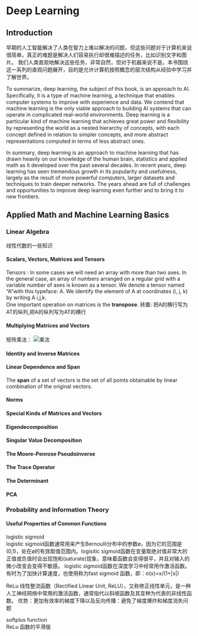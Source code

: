 # Deep Learning
## Introduction
早期的人工智能解决了人类在智力上难以解决的问题，但这些问题对于计算机来说很简单。真正的难题是解决人们容易执行却很难描述的任务，比如识别文字和图片。
我们人类直观地解决这些任务，非常自然，但对于机器来说不是。本书围绕这一系列的直观问题展开，目的是允许计算机按照概念的层次结构从经验中学习并了解世界。 
  
To summarize, deep learning, the subject of this book, is an approach to AI.   
Speciﬁcally, it is a type of machine learning, a technique that enables computer systems to improve with experience and data. We contend that machine learning is the only viable approach to building AI systems that can operate in complicated real-world environments. Deep learning is a particular kind of machine learning that achieves great power and ﬂexibility by representing the world as a nested hierarchy of concepts, with each concept deﬁned in relation to simpler concepts, and more abstract representations computed in terms of less abstract ones.  
  
In summary, deep learning is an approach to machine learning that has drawn heavily on our knowledge of the human brain, statistics and applied math as it
developed over the past several decades. In recent years, deep learning has seen tremendous growth in its popularity and usefulness, largely as the result of more powerful computers, larger datasets and techniques to train deeper networks. The years ahead are full of challenges and opportunities to improve deep learning even further and to bring it to new frontiers.
## Applied Math and Machine Learning Basics
### Linear Algebra
线性代数的一些知识  
#### Scalars, Vectors, Matrices and Tensors
Tensors : In some cases we will need an array with more than two axes. In the general case, an array of numbers arranged on a regular grid with a
variable number of axes is known as a tensor. We denote a tensor named “A”with this typeface: A. We identify the element of A at coordinates (i, j, k) by writing A i,j,k.  
One important operation on matrices is the **transpose**. 转置: 把A的横行写为AT的纵列,把A的纵列写为AT的横行  
#### Multiplying Matrices and Vectors
矩阵乘法： ![乘法](https://upload-images.jianshu.io/upload_images/13717038-1043e03126f1e708.png?imageMogr2/auto-orient/strip%7CimageView2/2/w/1240)
#### Identity and Inverse Matrices
#### Linear Dependence and Span
The **span** of a set of vectors is the set of all points obtainable by linear combination of the original vectors.
#### Norms
#### Special Kinds of Matrices and Vectors
#### Eigendecomposition
#### Singular Value Decomposition
#### The Moore-Penrose Pseudoinverse
#### The Trace Operator
#### The Determinant
#### PCA
### Probability and Information Theory
#### Useful Properties of Common Functions
logistic sigmoid  
logistic sigmoid函数通常用来产生Bernoulli分布中的参数ø，因为它的范围是(0,1)，处在ø的有效取值范围内。logisitic sigmoid函数在变量取绝对值非常大的正值或负值时会出现饱和(saturate)现象，意味着函数会变得很平，并且对输入的微小改变会变得不敏感。
logistic sigmoid函数在深度学习中经常用作激活函数。有时为了加快计算速度，也使用称为fast sigmoid 函数，即：σ(x)=x/(1+|x|)  

ReLu 
线性整流函数（Rectified Linear Unit, ReLU），又称修正线性单元，是一种人工神经网络中常用的激活函数，通常指代以斜坡函数及其变种为代表的非线性函数。
优势：更加有效率的梯度下降以及反向传播：避免了梯度爆炸和梯度消失问题  

softplus function  
ReLu 函数的平滑版
